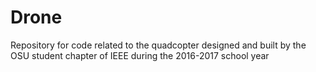 # Drone
Repository for code related to the quadcopter designed and built by the OSU student chapter of IEEE during the 2016-2017 school year
